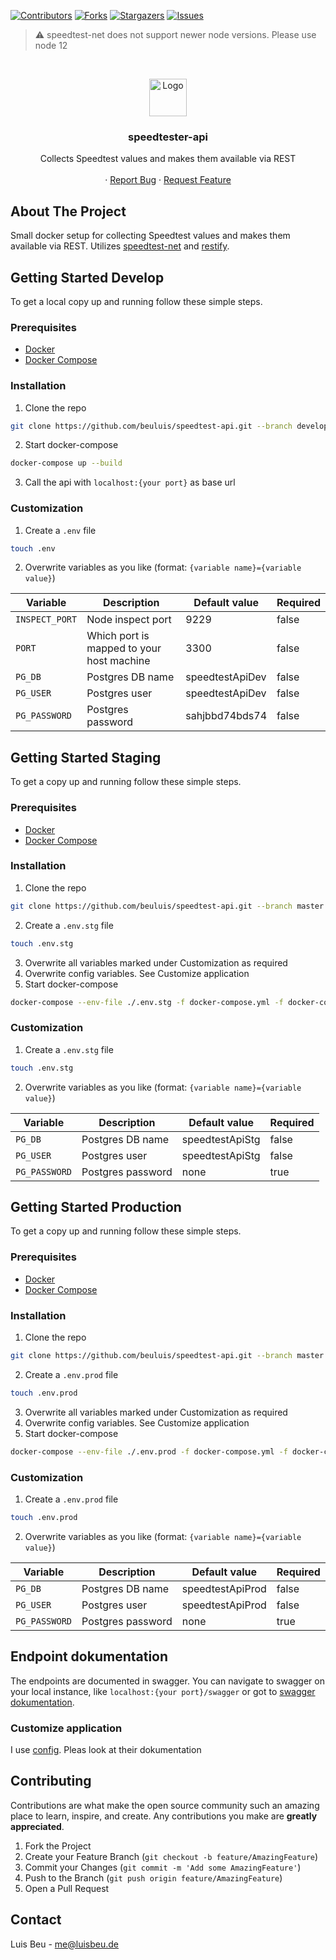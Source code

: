[![Contributors][contributors-shield]][contributors-url]
[![Forks][forks-shield]][forks-url]
[![Stargazers][stars-shield]][stars-url]
[![Issues][issues-shield]][issues-url]

> :warning: speedtest-net does not support newer node versions. Please use node 12

<!-- PROJECT LOGO -->
<br />
<p align="center">
  <img src="https://www.flaticon.com/svg/static/icons/svg/248/248053.svg" alt="Logo" height="60">

  <h3 align="center">speedtester-api</h3>

  <p align="center">
    Collects Speedtest values and makes them available via REST
    <br />
    <br />
    ·
    <a href="https://github.com/beuluis/speedtest-api/issues">Report Bug</a>
    ·
    <a href="https://github.com/beuluis/speedtest-api/issues">Request Feature</a>
  </p>
</p>

<!-- ABOUT THE PROJECT -->
## About The Project

Small docker setup for collecting Speedtest values and makes them available via REST. Utilizes [speedtest-net](https://www.npmjs.com/package/speedtest-net) and [restify](https://www.npmjs.com/package/restify).

<!-- GETTING STARTED -->
## Getting Started Develop

To get a local copy up and running follow these simple steps.

### Prerequisites

* [Docker](https://docs.docker.com/get-docker/)
* [Docker Compose](https://docs.docker.com/compose/install/)

### Installation

1. Clone the repo
```sh
git clone https://github.com/beuluis/speedtest-api.git --branch develop
```
2. Start docker-compose
```sh
docker-compose up --build
```
3. Call the api with `localhost:{your port}` as base url

### Customization

1. Create a `.env` file
```sh
touch .env
```
2. Overwrite variables as you like (format: `{variable name}={variable value}`)

| Variable | Description | Default value | Required |
| --- | --- | --- | --- |
| `INSPECT_PORT` | Node inspect port | 9229 | false |
| `PORT` | Which port is mapped to your host machine | 3300 | false |
| `PG_DB` | Postgres DB name | speedtestApiDev | false |
| `PG_USER` | Postgres user | speedtestApiDev | false |
| `PG_PASSWORD` | Postgres password | sahjbbd74bds74 | false |

## Getting Started Staging

To get a copy up and running follow these simple steps.

### Prerequisites

* [Docker](https://docs.docker.com/get-docker/)
* [Docker Compose](https://docs.docker.com/compose/install/)

### Installation

1. Clone the repo
```sh
git clone https://github.com/beuluis/speedtest-api.git --branch master --bare
```
2. Create a `.env.stg` file
```sh
touch .env.stg
```
3. Overwrite all variables marked under Customization as required
4. Overwrite config variables. See Customize application
5. Start docker-compose
```sh
docker-compose --env-file ./.env.stg -f docker-compose.yml -f docker-compose.staging.yml up -d
```

### Customization

1. Create a `.env.stg` file
```sh
touch .env.stg
```
2. Overwrite variables as you like (format: `{variable name}={variable value}`)

| Variable | Description | Default value | Required |
| --- | --- | --- | --- |
| `PG_DB` | Postgres DB name | speedtestApiStg | false |
| `PG_USER` | Postgres user | speedtestApiStg | false |
| `PG_PASSWORD` | Postgres password | none | true |

## Getting Started Production

To get a copy up and running follow these simple steps.

### Prerequisites

* [Docker](https://docs.docker.com/get-docker/)
* [Docker Compose](https://docs.docker.com/compose/install/)

### Installation

1. Clone the repo
```sh
git clone https://github.com/beuluis/speedtest-api.git --branch master --bare
```
2. Create a `.env.prod` file
```sh
touch .env.prod
```
3. Overwrite all variables marked under Customization as required
4. Overwrite config variables. See Customize application
5. Start docker-compose
```sh
docker-compose --env-file ./.env.prod -f docker-compose.yml -f docker-compose.production.yml up -d
```

### Customization

1. Create a `.env.prod` file
```sh
touch .env.prod
```
2. Overwrite variables as you like (format: `{variable name}={variable value}`)

| Variable | Description | Default value | Required |
| --- | --- | --- | --- |
| `PG_DB` | Postgres DB name | speedtestApiProd | false |
| `PG_USER` | Postgres user | speedtestApiProd | false |
| `PG_PASSWORD` | Postgres password | none | true |

## Endpoint dokumentation

The endpoints are documented in swagger. You can navigate to swagger on your local instance, like `localhost:{your port}/swagger` or got to [swagger dokumentation](https://beuluis.github.io/speedtest-api/).

### Customize application

I use [config](https://www.npmjs.com/package/config). Pleas look at their dokumentation

<!-- CONTRIBUTING -->
## Contributing

Contributions are what make the open source community such an amazing place to learn, inspire, and create. Any contributions you make are **greatly appreciated**.

1. Fork the Project
2. Create your Feature Branch (`git checkout -b feature/AmazingFeature`)
3. Commit your Changes (`git commit -m 'Add some AmazingFeature'`)
4. Push to the Branch (`git push origin feature/AmazingFeature`)
5. Open a Pull Request


<!-- CONTACT -->
## Contact

Luis Beu - me@luisbeu.de


<!-- MARKDOWN LINKS & IMAGES -->
<!-- https://www.markdownguide.org/basic-syntax/#reference-style-links -->
[contributors-shield]: https://img.shields.io/github/contributors/beuluis/speedtest-api.svg?style=flat-square
[contributors-url]: https://github.com/beuluis/speedtest-api/graphs/contributors
[forks-shield]: https://img.shields.io/github/forks/beuluis/speedtest-api.svg?style=flat-square
[forks-url]: https://github.com/beuluis/speedtest-api/network/members
[stars-shield]: https://img.shields.io/github/stars/beuluis/speedtest-api.svg?style=flat-square
[stars-url]: https://github.com/beuluis/speedtest-api/stargazers
[issues-shield]: https://img.shields.io/github/issues/beuluis/speedtest-api.svg?style=flat-square
[issues-url]: https://github.com/beuluis/speedtest-api/issues
[license-shield]: https://img.shields.io/github/license/beuluis/speedtest-api.svg?style=flat-square